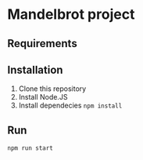 # Mandelbrot project

## Requirements


## Installation

1. Clone this repository
2. Install Node.JS
3. Install dependecies
``` npm install ```

## Run

``` 
npm run start 
```
